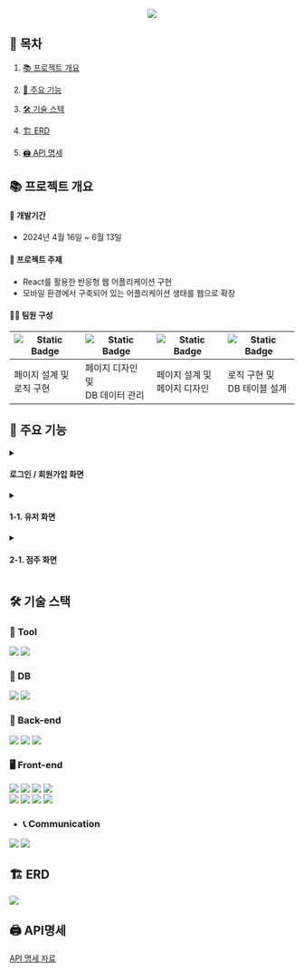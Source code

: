 <p align="center">
  <img src="https://github.com/user-attachments/assets/f414070e-2f01-4b62-86fc-385c585d285e" />
</p>

📌 목차 
----


1. [📚 프로젝트 개요](https://github.com/FrankSausage/SpringBoot-React-DeliveryAppMakingProject-2024.04/blob/main/README.md#%ED%94%84%EB%A1%9C%EC%A0%9D%ED%8A%B8-%EA%B0%9C%EC%9A%94)


2. [📖 주요 기능](https://github.com/FrankSausage/SpringBoot-React-DeliveryAppMakingProject-2024.04/blob/main/README.md#-%EC%A3%BC%EC%9A%94-%EA%B8%B0%EB%8A%A5)

  
3. [🛠️ 기술 스택](https://github.com/FrankSausage/SpringBoot-React-DeliveryAppMakingProject-2024.04/blob/main/README.md#-%EC%A3%BC%EC%9A%94-%EA%B8%B0%EB%8A%A5)

 
4. [🏗️ ERD](https://github.com/FrankSausage/SpringBoot-React-DeliveryAppMakingProject-2024.04/blob/main/README.md#-%EC%A3%BC%EC%9A%94-%EA%B8%B0%EB%8A%A5)

 
5. [🖨️ API 명세](https://github.com/FrankSausage/SpringBoot-React-DeliveryAppMakingProject-2024.04/blob/main/README.md#-%EC%A3%BC%EC%9A%94-%EA%B8%B0%EB%8A%A5)

📚 프로젝트 개요
----
#### 📆 개발기간  
- 2024년 4월 16일 ~ 6월 13일 


#### 🔖 프로젝트 주제
- React를 활용한 반응형 웹 어플리케이션 구현
- 모바일 환경에서 구축되어 있는 어플리케이션 생태를 웹으로 확장


#### 🙋‍♂️ 팀원 구성 
<img alt="Static Badge" src="https://img.shields.io/badge/FE-%EA%B9%80%EB%8F%99%ED%98%B8-green?style=flat-square">|<img alt="Static Badge" src="https://img.shields.io/badge/FE-%EC%9C%A0%ED%9D%AC%EC%9E%AC-green?style=flat-square">|<img alt="Static Badge" src="https://img.shields.io/badge/FE-%EA%B9%80%EA%B8%B0%EC%A3%BC-green?style=flat-square">|<img alt="Static Badge" src="https://img.shields.io/badge/BE-%EC%9C%A0%EA%B8%B0%EC%A4%80-green?style=flat-square">|
---|---|---|---|
페이지 설계 및 <br/> 로직 구현|페이지 디자인 및 <br/> DB 데이터 관리|페이지 설계 및 <br/> 페이지 디자인|로직 구현 및 <br/> DB 테이블 설계|


📖 주요 기능
----
<details>
  <summary>
    
#### 로그인 / 회원가입 화면
  </summary>
  ● 로그인 화면
  <img src="https://github.com/user-attachments/assets/7d7e8ad1-7b9d-44aa-b87c-95e761e95464" />

  ● 유저 회원가입 화면
  <img src="https://github.com/user-attachments/assets/d8ffe782-654c-4659-be78-70ef696873c5" />

  ● 점주 회원가입 화면
  <img src="https://github.com/user-attachments/assets/35585056-c362-41e0-8427-6017771a9333" />
</details>

<details>
  <summary>

#### 1-1. 유저 화면
  </summary>
@@@@@@@@@@@@@@@@@@@@@@@@

  <details>
    <summary> 1-2. 홈 화면  </summary>
  ● 유저 홈 화면
   <img src="https://github.com/user-attachments/assets/008dbdee-7273-4606-af07-2d3745fba121" />
  </details>
  
  <details>
    <summary> 1-3. 유저 정보 수정  </summary>
  1-3 내용
  </details>
  
  <details>
    <summary> 1-4. 유저 주소 수정 </summary>
  1-4 내용
  </details>
  
@@@@@@@@@@@@@@@@@@@@@@@@@@
</details>

<details>
  <summary>

#### 2-1. 점주 화면
  </summary>
@@@@@@@@@@@@@@@@@@@@@@@@

  <details>
    <summary> 2-2. 홈 화면  </summary>
  2-2 내용
  </details>
  
  <details>
    <summary> 2-3. 가게 등록/확인/수정/삭제  </summary>
  2-3 내용
  </details>
  
  <details>
    <summary> 2-4. 메뉴 등록/확인/수정/삭제 </summary>
  2-4 내용
  </details>
  
@@@@@@@@@@@@@@@@@@@@@@@@@@
</details>

🛠️ 기술 스택
----

### 🔧 Tool
<div>
  <img src="https://img.shields.io/badge/IntelliJ_IDEA-000000.svg?style=for-the-badge&logo=intellij-idea&logoColor=white" />
  <img src="https://img.shields.io/badge/Spring-6DB33F?style=for-the-badge&logo=spring&logoColor=white" />
</div>

### 📑 DB
<div>
  <img src="https://img.shields.io/badge/MySQL-00000F?style=for-the-badge&logo=mysql&logoColor=white" />
  <img src="https://img.shields.io/badge/Firebase-039BE5?style=for-the-badge&logo=Firebase&logoColor=white" />
</div>

### 📂 Back-end
<div>
  <img src="https://img.shields.io/badge/Java-ED8B00?style=for-the-badge&logo=openjdk&logoColor=white" />
  <img src="https://img.shields.io/badge/Spring_Data_JPA-6DB33F?style=for-the-badge&logoColor=white" />
  <img src="https://img.shields.io/badge/Lombok-CC2927?style=for-the-badge&logoColor=white" />
</div>

### 🖥️ Front-end
<div>
  <img src="https://img.shields.io/badge/JavaScript-F7DF1E?style=for-the-badge&logo=JavaScript&logoColor=white" />
  <img src="https://img.shields.io/badge/HTML-239120?style=for-the-badge&logo=html5&logoColor=white" />
  <img src="https://img.shields.io/badge/CSS-239120?&style=for-the-badge&logo=css3&logoColor=white" />
  <img src="https://img.shields.io/badge/Node.js-43853D?style=for-the-badge&logo=node.js&logoColor=white" />
</div>
<div>
  <img src="https://img.shields.io/badge/React-20232A?style=for-the-badge&logo=react&logoColor=61DAFB" />
  <img src="https://img.shields.io/badge/React_Router-CA4245?style=for-the-badge&logo=react-router&logoColor=white" />
  <img src="https://img.shields.io/badge/React_Query-FF4154?style=for-the-badge&logo=reactquery&logoColor=white" />
  <img src="https://img.shields.io/badge/Material--UI-0081CB?style=for-the-badge&logo=material-ui&logoColor=white" />
</div> 
  
- ### 📞 Communication
<div>
  <img src="https://img.shields.io/badge/Jira-0052CC?style=for-the-badge&logo=Jira&logoColor=white" />
  <img src="https://img.shields.io/badge/GitHub-100000?style=for-the-badge&logo=github&logoColor=white" />  
</div>

🏗️ ERD
----
<img src="https://github.com/user-attachments/assets/6e6e7af8-c236-4cd3-ae7c-b19c8103a71f" />


🖨️ API명세
----
[API 명세 자료](https://docs.google.com/spreadsheets/d/19CAVK8HQnf0X1SrffZ50eb8AjZtd64PRHUc8RU-Vs74/edit?gid=0#gid=0)

